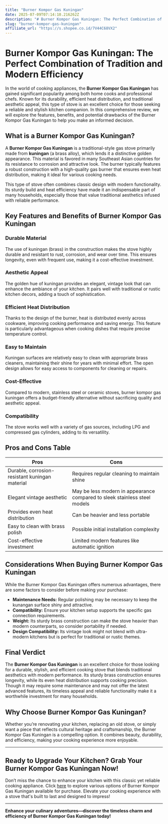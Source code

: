 ```yaml
---
title: "Burner Kompor Gas Kuningan"
date: 2025-07-09T07:14:10.216262Z
description: "# Burner Kompor Gas Kuningan: The Perfect Combination of Tradition and Modern Efficiency..."
slug: "burner-kompor-gas-kuningan"
affiliate_url: "https://s.shopee.co.id/7V44C68VX2"
---
```

# Burner Kompor Gas Kuningan: The Perfect Combination of Tradition and Modern Efficiency

In the world of cooking appliances, the **Burner Kompor Gas Kuningan** has gained significant popularity among both home cooks and professional chefs. Known for its durability, efficient heat distribution, and traditional aesthetic appeal, this type of stove is an excellent choice for those seeking a reliable and stylish kitchen companion. In this comprehensive review, we will explore the features, benefits, and potential drawbacks of the Burner Kompor Gas Kuningan to help you make an informed decision.

## What is a Burner Kompor Gas Kuningan?

A **Burner Kompor Gas Kuningan** is a traditional-style gas stove primarily made from **kuningan** (a brass alloy), which lends it a distinctive golden appearance. This material is favored in many Southeast Asian countries for its resistance to corrosion and attractive look. The burner typically features a robust construction with a high-quality gas burner that ensures even heat distribution, making it ideal for various cooking needs.

This type of stove often combines classic design with modern functionality. Its sturdy build and heat efficiency have made it an indispensable part of many households, especially those that value traditional aesthetics infused with reliable performance.

## Key Features and Benefits of Burner Kompor Gas Kuningan

### Durable Material

The use of kuningan (brass) in the construction makes the stove highly durable and resistant to rust, corrosion, and wear over time. This ensures longevity, even with frequent use, making it a cost-effective investment.

### Aesthetic Appeal

The golden hue of kuningan provides an elegant, vintage look that can enhance the ambiance of your kitchen. It pairs well with traditional or rustic kitchen decors, adding a touch of sophistication.

### Efficient Heat Distribution

Thanks to the design of the burner, heat is distributed evenly across cookware, improving cooking performance and saving energy. This feature is particularly advantageous when cooking dishes that require precise temperature control.

### Easy to Maintain

Kuningan surfaces are relatively easy to clean with appropriate brass cleaners, maintaining their shine for years with minimal effort. The open design allows for easy access to components for cleaning or repairs.

### Cost-Effective

Compared to modern, stainless steel or ceramic stoves, burner kompor gas kuningan offers a budget-friendly alternative without sacrificing quality and aesthetic appeal.

### Compatibility

The stove works well with a variety of gas sources, including LPG and compressed gas cylinders, adding to its versatility.

## Pros and Cons Table

| Pros                                           | Cons                                           |
|------------------------------------------------|------------------------------------------------|
| Durable, corrosion-resistant kuningan material | Requires regular cleaning to maintain shine |
| Elegant vintage aesthetic                     | May be less modern in appearance compared to sleek stainless steel models |
| Provides even heat distribution                | Can be heavier and less portable            |
| Easy to clean with brass polish                | Possible initial installation complexity    |
| Cost-effective investment                     | Limited modern features like automatic ignition |

## Considerations When Buying Burner Kompor Gas Kuningan

While the Burner Kompor Gas Kuningan offers numerous advantages, there are some factors to consider before making your purchase:

- **Maintenance Needs:** Regular polishing may be necessary to keep the kuna­ngan surface shiny and attractive.
- **Compatibility:** Ensure your kitchen setup supports the specific gas connection requirements.
- **Weight:** Its sturdy brass construction can make the stove heavier than modern counterparts, so consider portability if needed.
- **Design Compatibility:** Its vintage look might not blend with ultra-modern kitchens but is perfect for traditional or rustic themes.

## Final Verdict

The **Burner Kompor Gas Kuningan** is an excellent choice for those looking for a durable, stylish, and efficient cooking stove that blends traditional aesthetics with modern performance. Its sturdy brass construction ensures longevity, while its even heat distribution supports cooking precision. Though it may require some maintenance and may not offer the latest advanced features, its timeless appeal and reliable functionality make it a worthwhile investment for many households.

## Why Choose Burner Kompor Gas Kuningan?

Whether you’re renovating your kitchen, replacing an old stove, or simply want a piece that reflects cultural heritage and craftsmanship, the Burner Kompor Gas Kuningan is a compelling option. It combines beauty, durability, and efficiency, making your cooking experience more enjoyable.

---

## Ready to Upgrade Your Kitchen? Grab Your Burner Kompor Gas Kuningan Now!

Don’t miss the chance to enhance your kitchen with this classic yet reliable cooking appliance. Click [here](https://s.shopee.co.id/7V44C68VX2) to explore various options of Burner Kompor Gas Kuningan available for purchase. Elevate your cooking experience with a stove that's built to last and designed to impress!

---

**Enhance your culinary adventures—discover the timeless charm and efficiency of Burner Kompor Gas Kuningan today!**